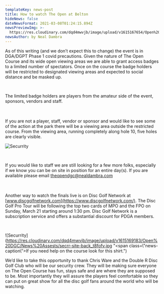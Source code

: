 ```yaml
---
templateKey: news-post
title: How to watch The Open at Belton
hideNews: false
dateNewsFormat: 2021-03-08T01:24:15.894Z
newsPreviewImg: >-
  https://res.cloudinary.com/dqd4mwvjb/image/upload/v1615167654/Open%20DGC/News%20Assests/spcators-map_f2g8zj.jpg
newsAuthor: by Neal Dambra
---
```

As of this writing (and we don’t expect this to change) the event is in DGA/DGPT Phase 1 covid precautions. Given the nature of The Open Course and its wide open viewing areas we are able to grant access badges to a limited number of spectators. Once on the course the badge holders will be restricted to designated viewing areas and expected to social distance and be masked up.

<br/>

The limited badge holders are players from the amateur side of the event, sponsors, vendors and staff.

<br/>\
If you are not a player, staff, vendor or sponsor and would like to see some of the action at the park there will be a viewing area outside the restricted course. From the viewing area, running completely along hole 10, five holes are clearly visible.<br/>

![Securrity](https://res.cloudinary.com/dqd4mwvjb/image/upload/v1615167654/Open%20DGC/News%20Assests/spcators-map_f2g8zj.jpg)

<br/>

If you would like to staff we are still looking for a few more folks, especially if we know you can be on site in position for an entire day(s). If you are available please email theopendgc@nealdambra.com

<br/>\
Another way to watch the finals live is on Disc Golf Network at [www.discgolfnetwork.com](https://www.discgolfnetwork.com/). The Disc Golf Pro Tour will be following the top two cards of MPO and the FPO on Sunday, March 21 starting around 1:30 pm. Disc Golf Network is a subscription service and offers a substantial discount for PDGA members.

<br/>

![Securrity](https://res.cloudinary.com/dqd4mwvjb/image/upload/v1615169183/Open%20DGC/News%20Assests/secrr-site-back_t8fofv.jpg "<span class=\\"news-caption\\">If you need help on the course look for this shirt.</span>")

We’d like to take this opportunity to thank Chris Ware and the Double R Disc Golf Club who will be our security crew. They will be making sure everyone on The Open Course has fun, stays safe and are where they are supposed to be. Most importantly they will assure the players feel comfortable so they can put on great show for all the disc golf fans around the world who will be watching.